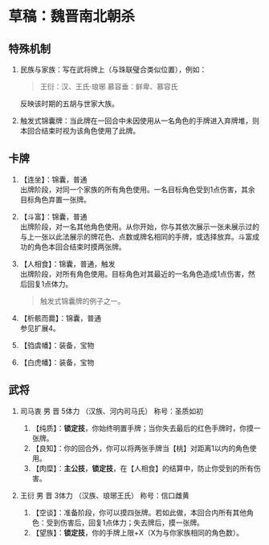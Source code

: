 # 草稿：魏晋南北朝杀

## 特殊机制

1. 民族与家族：写在武将牌上（与珠联璧合类似位置），例如：

    > 王衍：汉、王氏·琅琊
    > 慕容垂：鲜卑、慕容氏

    反映该时期的五胡与世家大族。

2. 触发式锦囊牌：当此牌在一回合中未因使用从一名角色的手牌进入弃牌堆，则本回合结束时视为该角色使用了此牌。

## 卡牌

1. 【连坐】：锦囊，普通  
   出牌阶段，对同一个家族的所有角色使用。一名目标角色受到1点伤害，其余目标角色弃置一张牌。

2. 【斗富】：锦囊，普通  
   出牌阶段，对一名其他角色使用。从你开始，你与其依次展示一张未展示过的与上一张以此法展示的牌花色、点数或牌名相同的手牌，或选择放弃。斗富成功的角色本回合结束时摸两张牌。

3. 【人相食】：锦囊，普通，触发  
   出牌阶段，对所有角色使用。目标角色对其最近的一名角色造成1点伤害，然后回复1点体力。

   > 触发式锦囊牌的例子之一。  

4. 【析骸而爨】：锦囊，普通  
   参见扩展4。

5. 【驺虞幡】：装备，宝物
6. 【白虎幡】：装备，宝物

## 武将

1. 司马衷 男 晋 5体力 （汉族、河内司马氏） 称号：圣质如初
   1. 【纯质】：**锁定技**，你始终明置手牌；当你失去最后的红色手牌时，你摸一张牌。
   2. 【良知】：你的回合外，你可以将两张手牌当【桃】对距离1以内的角色使用。
   3. 【肉糜】：**主公技**，**锁定技**，在【人相食】的结算中，防止你受到的所有伤害。

2. 王衍 男 晋 3体力 （汉族、琅琊王氏） 称号：信口雌黄
   1. 【空谈】：准备阶段，你可以摸四张牌。若如此做，本回合内所有其他角色：受到伤害后，回复1点体力；失去牌后，摸一张牌。
   2. 【望族】：**锁定技**，你的手牌上限+X（X为与你家族相同的角色数）。
